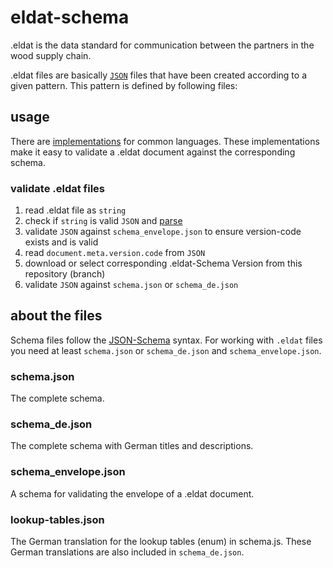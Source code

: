 # eldat-schema
.eldat is the data standard for communication between the partners in the wood supply chain. 

.eldat files are basically [`JSON`](https://www.json.org/json-de.html) files that have been created according to a given pattern.
This pattern is defined by following files:

## usage
There are [implementations](https://json-schema.org/implementations.html) for common languages. These implementations make it easy to validate a .eldat document against the corresponding schema.

### validate .eldat files
1. read .eldat file as `string`
2. check if `string` is valid `JSON` and [parse](https://www.json.org/json-de.html)
3. validate `JSON` against `schema_envelope.json` to ensure version-code exists and is valid
4. read `document.meta.version.code` from `JSON`
5. download or select corresponding .eldat-Schema Version from this repository (branch)
6. validate `JSON` against `schema.json` or `schema_de.json`

## about the files
Schema files follow the [JSON-Schema](https://json-schema.org/) syntax. For working with `.eldat` files you need at least `schema.json` or  `schema_de.json` and `schema_envelope.json`.

### schema.json
The complete schema.

### schema_de.json
The complete schema with German titles and descriptions.

### schema_envelope.json
A schema for validating the envelope of a .eldat document.

### lookup-tables.json
The German translation for the lookup tables (enum) in schema.js. These German translations are also included in `schema_de.json`.
